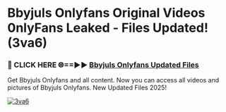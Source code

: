 # Bbyjuls Onlyfans Original Videos 0nlyFans Leaked - Files Updated! (3va6)

<h3>🔴 CLICK HERE 🌐==►► <a href="https://tinyurl.com/2m67pmp6" rel="nofollow">Bbyjuls Onlyfans Updated Files</a></h3>

Get Bbyjuls Onlyfans and all content. Now you can access all videos and pictures of Bbyjuls Onlyfans. New Updated Files 2025!

[![3va6](https://i.imgur.com/H4QAA4z.gif)](https://tinyurl.com/2m67pmp6)